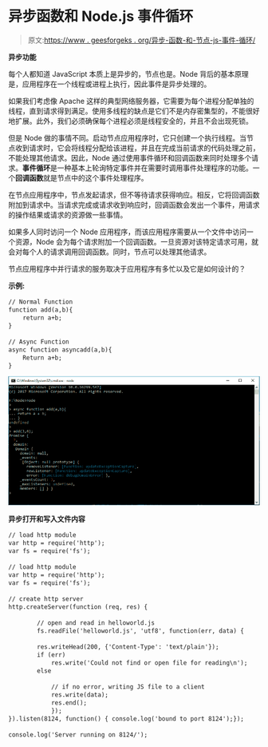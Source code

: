 # 异步函数和 Node.js 事件循环

> 原文:[https://www . geesforgeks . org/异步-函数-和-节点-js-事件-循环/](https://www.geeksforgeeks.org/asynchronous-functions-and-the-node-js-event-loop/)

**异步功能**

每个人都知道 JavaScript 本质上是异步的，节点也是。Node 背后的基本原理是，应用程序在一个线程或进程上执行，因此事件是异步处理的。

如果我们考虑像 Apache 这样的典型网络服务器，它需要为每个进程分配单独的线程，直到请求得到满足。使用多线程的缺点是它们不是内存密集型的，不能很好地扩展。此外，我们必须确保每个进程必须是线程安全的，并且不会出现死锁。

但是 Node 做的事情不同。启动节点应用程序时，它只创建一个执行线程。当节点收到请求时，它会将线程分配给该进程，并且在完成当前请求的代码处理之前，不能处理其他请求。因此，Node 通过使用事件循环和回调函数来同时处理多个请求。**事件循环**是一种基本上轮询特定事件并在需要时调用事件处理程序的功能。一个**回调函数**就是节点中的这个事件处理程序。

在节点应用程序中，节点发起请求，但不等待请求获得响应。相反，它将回调函数附加到请求中。当请求完成或请求收到响应时，回调函数会发出一个事件，用请求的操作结果或请求的资源做一些事情。

如果多人同时访问一个 Node 应用程序，而该应用程序需要从一个文件中访问一个资源，Node 会为每个请求附加一个回调函数。一旦资源对该特定请求可用，就会对每个人的请求调用回调函数。同时，节点可以处理其他请求。

节点应用程序中并行请求的服务取决于应用程序有多忙以及它是如何设计的？

**示例:**

```
// Normal Function
function add(a,b){
    return a+b;
}

// Async Function
async function asyncadd(a,b){
    Return a+b;
}
```

![](img/d5df8705799675fe23854bcea2d1c135.png)

**异步打开和写入文件内容**

```
// load http module
var http = require('http');
var fs = require('fs');

// load http module
var http = require('http');
var fs = require('fs');

// create http server
http.createServer(function (req, res) {

        // open and read in helloworld.js
        fs.readFile('helloworld.js', 'utf8', function(err, data) {

        res.writeHead(200, {'Content-Type': 'text/plain'});
        if (err)
            res.write('Could not find or open file for reading\n');
        else

            // if no error, writing JS file to a client
            res.write(data);
            res.end();
            });
}).listen(8124, function() { console.log('bound to port 8124');});

console.log('Server running on 8124/');
```